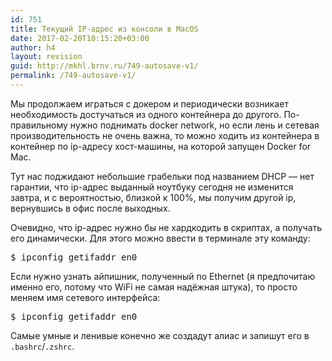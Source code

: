 ```yaml
---
id: 751
title: Текущий IP-адрес из консоли в MacOS
date: 2017-02-20T10:15:20+03:00
author: h4
layout: revision
guid: http://mkhl.brnv.ru/749-autosave-v1/
permalink: /749-autosave-v1/
---
```

Мы продолжаем играться с докером и периодически возникает необходимость достучаться из одного контейнера до другого. По-правильному нужно поднимать docker network, но если лень и сетевая производительность не очень важна, то можно ходить из контейнера в контейнер по ip-адресу хост-машины, на которой запущен Docker for Mac.

Тут нас поджидают небольшие грабельки под названием DHCP — нет гарантии, что ip-адрес выданный ноутбуку сегодня не изменится завтра, и с вероятностью, близкой к 100%, мы получим другой ip, вернувшись в офис после выходных.

Очевидно, что ip-адрес нужно бы не хардкодить в скриптах, а получать его динамически. Для этого можно ввести в терминале эту команду:

<pre>$ ipconfig getifaddr en0</pre>

Если нужно узнать айпишник, полученный по Ethernet (я предпочитаю именно его, потому что WiFi не самая надёжная штука), то просто меняем имя сетевого интерфейса:

<pre>$ ipconfig getifaddr en0</pre>

Самые умные и ленивые конечно же создадут алиас и запишут его в `.bashrc`/`.zshrc`.